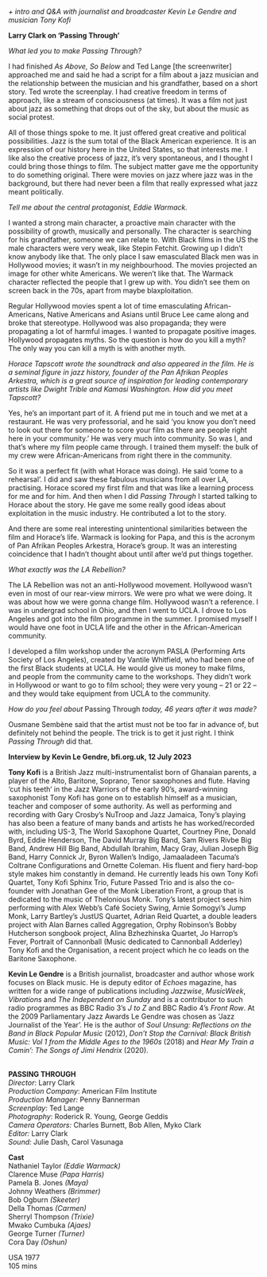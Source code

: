 
_+ intro and Q&A with journalist and broadcaster Kevin Le Gendre and  musician Tony Kofi_

**Larry Clark on ‘Passing Through’**

_What led you to make Passing Through?_

I had finished _As Above, So Below_ and Ted Lange [the screenwriter] approached me and said he had a script for a film about a jazz musician and the relationship between the musician and his grandfather, based on a short story. Ted wrote the screenplay. I had creative freedom in terms of approach, like a stream of consciousness (at times). It was a film not just about jazz as something that drops out of the sky, but about the music as social protest.

All of those things spoke to me. It just offered great creative and political possibilities. Jazz is the sum total of the Black American experience. It is an expression of our history here in the United States, so that interests me. I like also the creative process of jazz, it’s very spontaneous, and I thought I could bring those things to film. The subject matter gave me the opportunity to do something original. There were movies on jazz where jazz was in the background, but there had never been a film that really expressed what jazz meant politically.

_Tell me about the central protagonist, Eddie Warmack._

I wanted a strong main character, a proactive main character with the possibility of growth, musically and personally. The character is searching for his grandfather, someone we can relate to. With Black films in the US the male characters were very weak, like Stepin Fetchit. Growing up I didn’t know anybody like that. The only place I saw emasculated Black men was in Hollywood movies; it wasn’t in my neighbourhood. The movies projected an image for other white Americans. We weren’t like that. The Warmack character reflected the people that I grew up with. You didn’t see them on screen back in the 70s, apart from maybe blaxploitation.

Regular Hollywood movies spent a lot of time emasculating African-Americans, Native Americans and Asians until Bruce Lee came along and broke that stereotype. Hollywood was also propaganda; they were propagating a lot of harmful images. I wanted to propagate positive images. Hollywood propagates myths. So the question is how do you kill a myth? The only way you can kill a myth is with another myth.

_Horace Tapscott wrote the soundtrack and also appeared in the film. He is a seminal figure in jazz history, founder of the Pan Afrikan Peoples Arkestra, which is a great source of inspiration for leading contemporary artists like Dwight Trible and Kamasi Washington. How did you meet Tapscott?_

Yes, he’s an important part of it. A friend put me in touch and we met at a restaurant. He was very professorial, and he said ‘you know you don’t need to look out there for someone to score your film as there are people right here in your community.’ He was very much into community. So was I, and that’s where my film people came through. I trained them myself: the bulk of my crew were African-Americans from right there in the community.

So it was a perfect fit (with what Horace was doing). He said ‘come to a rehearsal’. I did and saw these fabulous musicians from all over LA, practising. Horace scored my first film and that was like a learning process for me and for him. And then when I did _Passing Through_ I started talking to Horace about the story. He gave me some really good ideas about exploitation in the music industry. He contributed a lot to the story.

And there are some real interesting unintentional similarities between the film and Horace’s life. Warmack is looking for Papa, and this is the acronym of Pan Afrikan Peoples Arkestra, Horace’s group. It was an interesting coincidence that I hadn’t thought about until after we’d put things together.

_What exactly was the LA Rebellion?_

The LA Rebellion was not an anti-Hollywood movement. Hollywood wasn’t even in most of our rear-view mirrors. We were pro what we were doing. It was about how we were gonna change film. Hollywood wasn’t a reference. I was in undergrad school in Ohio, and then I went to UCLA. I drove to Los Angeles and got into the film programme in the summer. I promised myself I would have one foot in UCLA life and the other in the African-American community.

I developed a film workshop under the acronym PASLA (Performing Arts Society of Los Angeles), created by Vantile Whitfield, who had been one of the first Black students at UCLA. He would give us money to make films, and people from the community came to the workshops. They didn’t work in Hollywood or want to go to film school; they were very young – 21 or 22 – and they would take equipment from UCLA to the community.

_How do you feel about_ Passing Through _today, 46 years after it was made?_

Ousmane Sembène said that the artist must not be too far in advance of, but definitely not behind the people. The trick is to get it just right. I think _Passing Through_ did that.

**Interview by Kevin Le Gendre, bfi.org.uk, 12 July 2023**
<br>

**Tony Kofi** is a British Jazz multi-instrumentalist born of Ghanaian parents, a player of the Alto, Baritone, Soprano, Tenor saxophones and flute. Having ‘cut his teeth’ in the Jazz Warriors of the early 90’s, award-winning saxophonist Tony Kofi has gone on to establish himself as a musician, teacher and composer of some authority. As well as performing and recording with Gary Crosby’s NuTroop and Jazz Jamaica, Tony’s playing has also been a feature of many bands and artists he has worked/recorded with, including US-3, The World Saxophone Quartet, Courtney Pine, Donald Byrd, Eddie Henderson, The David Murray Big Band, Sam Rivers Rivbe Big Band, Andrew Hill Big Band, Abdullah Ibrahim, Macy Gray, Julian Joseph Big Band, Harry Connick Jr, Byron Wallen’s Indigo, Jamaaladeen Tacuma’s Coltrane Configurations and Ornette Coleman. His fluent and fiery hard-bop style makes him constantly in demand. He currently leads his own Tony Kofi Quartet, Tony Kofi Sphinx Trio, Future Passed Trio and is also the co-founder with Jonathan Gee of the Monk Liberation Front, a group that is dedicated to the music of Thelonious Monk. Tony’s latest project sees him performing with Alex Webb’s Café Society Swing, Arnie Somogyi’s Jump Monk, Larry Bartley’s JustUS Quartet, Adrian Reid Quartet, a double leaders project with Alan Barnes called Aggregation, Orphy Robinson’s Bobby Hutcherson songbook project, Alina Bzhezhinska Quartet, Jo Harrop’s Fever, Portrait of Cannonball (Music dedicated to Cannonball Adderley) Tony Kofi and the Organisation, a recent project which he co leads on the Baritone Saxophone.

**Kevin Le Gendre** is a British journalist, broadcaster and author whose work focuses on Black music. He is deputy editor of _Echoes_ magazine, has written for a wide range of publications including _Jazzwise_, _MusicWeek_, _Vibrations_ and _The Independent on Sunday_ and is a contributor to such radio programmes as BBC Radio 3’s _J to Z_ and BBC Radio 4’s _Front Row_. At the 2009 Parliamentary Jazz Awards Le Gendre was chosen as ‘Jazz Journalist of the Year’. He is the author of _Soul Unsung: Reflections on the Band in Black Popular Music_ (2012), _Don’t Stop the Carnival: Black British Music: Vol 1 from the Middle Ages to the 1960s_ (2018) and _Hear My Train a Comin’: The Songs of Jimi Hendrix_ (2020).
<br><br>

**PASSING THROUGH**  
_Director_: Larry Clark  
_Production Company_: American Film Institute  
_Production Manager:_ Penny Bannerman  
_Screenplay_: Ted Lange    
_Photography_: Roderick R. Young, George Geddis  
_Camera Operators:_ Charles Burnett, Bob Allen, Myko Clark  
_Editor:_ Larry Clark  
_Sound:_ Julie Dash, Carol Vasunaga

**Cast**  
Nathaniel Taylor _(Eddie Warmack)_  
Clarence Muse _(Papa Harris)_  
Pamela B. Jones _(Maya)_  
Johnny Weathers _(Brimmer)_  
Bob Ogburn _(Skeeter)_  
Della Thomas _(Carmen)_  
Sherryl Thompson _(Trixie)_  
Mwako Cumbuka _(Ajaes)_  
George Turner _(Turner)_  
Cora Day _(Oshun)_

USA 1977  
105 mins
<br><br>
<!--stackedit_data:
eyJoaXN0b3J5IjpbMTM2ODQ1NDU4OV19
-->